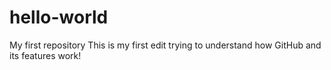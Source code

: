 # hello-world
My first repository
This is my first edit trying to understand how GitHub and its features work!
